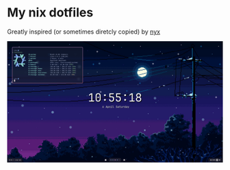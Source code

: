 # My nix dotfiles

Greatly inspired (or sometimes diretcly copied) by [nyx](https://github.com/notashelf/nyx)

<p align="center">
    <img src=".github/assets/1712393718_grim.png"/>
</p>
